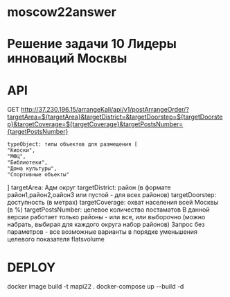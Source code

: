 # moscow22answer
# Решение задачи 10 Лидеры инноваций Москвы

# API
GET http://37.230.196.15/arrangeKali/api/v1/postArrangeOrder/?targetArea=${targetArea}&targetDistrict=&targetDoorstep=${targetDoorstep}&targetCoverage=${targetCoverage}&targetPostsNumber={targetPostsNumber}

    typeObject: типы объектов для размещения [
    "Киоски",
    "МФЦ",
    "Библиотеки",
    "Дома культуры",
    "Спортивные объекты"
]
    targetArea: Адм округ
    targetDistrict: район (в формате район1,район2,оайон3 или пустой - для всех районов)
    targetDoorstep: доступность (в метрах)
    targetCoverage: охват населения всей Москвы (в %)
    targetPostsNumber: целевое количество постаматов
    В данной версии работает только районы - или все, или выборочно (можно набрать, выбирая для каждого округа набор районов)
    Запрос без параметров - все возможные варианты в порядке уменьшения целевого показателя flatsvolume

# DEPLOY
 docker image build -t mapi22 .
 docker-compose up --build -d

